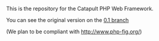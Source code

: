 This is the repository for the Catapult PHP Web Framework.

You can see the original version on the [0.1 branch](https://github.com/cnicodeme/Catapult/tree/v0.1)

(We plan to be compliant with http://www.php-fig.org/)
